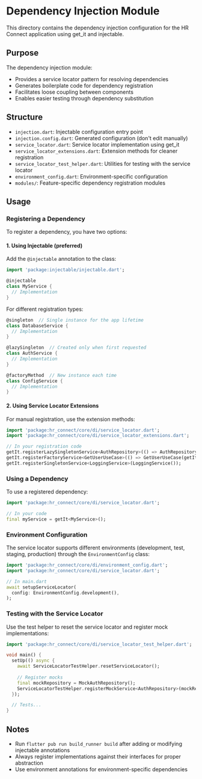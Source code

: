 # Dependency Injection Module

This directory contains the dependency injection configuration for the HR Connect application using get_it and injectable.

## Purpose

The dependency injection module:
- Provides a service locator pattern for resolving dependencies
- Generates boilerplate code for dependency registration
- Facilitates loose coupling between components
- Enables easier testing through dependency substitution

## Structure

- `injection.dart`: Injectable configuration entry point
- `injection.config.dart`: Generated configuration (don't edit manually)
- `service_locator.dart`: Service locator implementation using get_it
- `service_locator_extensions.dart`: Extension methods for cleaner registration
- `service_locator_test_helper.dart`: Utilities for testing with the service locator
- `environment_config.dart`: Environment-specific configuration
- `modules/`: Feature-specific dependency registration modules

## Usage

### Registering a Dependency

To register a dependency, you have two options:

#### 1. Using Injectable (preferred)

Add the `@injectable` annotation to the class:

```dart
import 'package:injectable/injectable.dart';

@injectable
class MyService {
  // Implementation
}
```

For different registration types:

```dart
@singleton  // Single instance for the app lifetime
class DatabaseService {
  // Implementation
}

@lazySingleton  // Created only when first requested
class AuthService {
  // Implementation
}

@factoryMethod  // New instance each time
class ConfigService {
  // Implementation
}
```

#### 2. Using Service Locator Extensions

For manual registration, use the extension methods:

```dart
import 'package:hr_connect/core/di/service_locator.dart';
import 'package:hr_connect/core/di/service_locator_extensions.dart';

// In your registration code
getIt.registerLazySingletonService<AuthRepository>(() => AuthRepositoryImpl());
getIt.registerFactoryService<GetUserUseCase>(() => GetUserUseCase(getIt<AuthRepository>()));
getIt.registerSingletonService<LoggingService>(LoggingService());
```

### Using a Dependency

To use a registered dependency:

```dart
import 'package:hr_connect/core/di/service_locator.dart';

// In your code
final myService = getIt<MyService>();
```

### Environment Configuration

The service locator supports different environments (development, test, staging, production)
through the `EnvironmentConfig` class:

```dart
import 'package:hr_connect/core/di/environment_config.dart';
import 'package:hr_connect/core/di/service_locator.dart';

// In main.dart
await setupServiceLocator(
  config: EnvironmentConfig.development(),
);
```

### Testing with the Service Locator

Use the test helper to reset the service locator and register mock implementations:

```dart
import 'package:hr_connect/core/di/service_locator_test_helper.dart';

void main() {
  setUp(() async {
    await ServiceLocatorTestHelper.resetServiceLocator();
    
    // Register mocks
    final mockRepository = MockAuthRepository();
    ServiceLocatorTestHelper.registerMockService<AuthRepository>(mockRepository);
  });

  // Tests...
}
```

## Notes

- Run `flutter pub run build_runner build` after adding or modifying injectable annotations
- Always register implementations against their interfaces for proper abstraction
- Use environment annotations for environment-specific dependencies 
